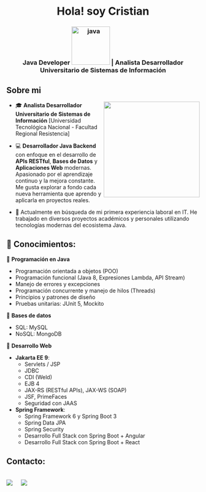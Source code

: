 <div  align="center">
<h1 align="center">Hola! soy Cristian</h1>
</div>

<h3 align="center">Java Developer <img src="https://cdn.iconscout.com/icon/free/png-128/java-2038875-1720088.png" alt="java" width="100"> | Analista Desarrollador Universitario de Sistemas de Información</h3>

## Sobre mi

<picture> <img align="right" src="https://github.com/7oSkaaa/7oSkaaa/blob/main/Images/Right_Side.gif?raw=true" width = 250px></picture>

- 🎓 **Analista Desarrollador Universitario de Sistemas de Información** [Universidad Tecnológica Nacional - Facultad Regional Resistencia]

- 💻 **Desarrollador Java Backend** con enfoque en el desarrollo de **APIs RESTful**, **Bases de Datos** y **Aplicaciones Web** modernas.
Apasionado por el aprendizaje continuo y la mejora constante. Me gusta explorar a fondo cada nueva herramienta que aprendo y aplicarla en proyectos reales.
    
- 🚀 Actualmente en búsqueda de mi primera experiencia laboral en IT.
He trabajado en diversos proyectos académicos y personales utilizando tecnologías modernas del ecosistema Java.


## 🧠 **Conocimientos**: 

🔸 **Programación en Java**
- Programación orientada a objetos (POO)
- Programación funcional (Java 8, Expresiones Lambda, API Stream)
- Manejo de errores y excepciones
- Programación concurrente y manejo de hilos (Threads)
- Principios y patrones de diseño
- Pruebas unitarias: JUnit 5, Mockito

🔸 **Bases de datos**
  - SQL: MySQL
  - NoSQL: MongoDB

🔸 **Desarrollo Web**
  - **Jakarta EE 9**:
    - Servlets / JSP
    - JDBC
    - CDI (Weld)
    - EJB 4
    - JAX-RS (RESTful APIs), JAX-WS (SOAP)
    - JSF, PrimeFaces
    - Seguridad con JAAS
  - **Spring Framework**:
    - Spring Framework 6 y Spring Boot 3
    - Spring Data JPA
    - Spring Security
    - Desarrollo Full Stack con Spring Boot + Angular
    - Desarrollo Full Stack con Spring Boot + React

## Contacto:
<br>	
<a target="_blank" href="https://www.linkedin.com/in/cristian-alejandro-cristaldo/"><img src="https://img.shields.io/badge/-LinkedIn-0077B5?style=for-the-badge&logo=Linkedin&logoColor=white"></img></a>
&emsp;
<a target="_blank" href="crisstiann.c@gmail.com"
><img src="https://img.shields.io/badge/-Gmail-D14836?style=for-the-badge&logo=Gmail&logoColor=white"></img></a>
&emsp;

